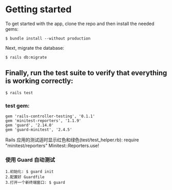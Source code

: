 # Getting started
To get started with the app, clone the repo and then install the needed gems:

```
$ bundle install --without production
```

Next, migrate the database:

```
$ rails db:migrate
```

## Finally, run the test suite to verify that everything is working correctly:

```
$ rails test
```

### test gem:
	gem 'rails-controller-testing', '0.1.1'
	gem 'minitest-reporters', '1.1.9'
	gem 'guard', '2.14.0'
	gem 'guard-minitest', '2.4.5'

Rails 应用的测试适时显示红色和绿色(test/test_helper.rb):
	require "minitest/reporters"
	Minitest::Reporters.use!

### 使用 Guard 自动测试
	1.初始化: $ guard init
	2.配置好 Guardfile
	3.打开一个新终端窗口: $ guard
